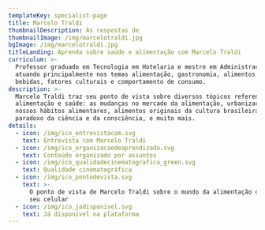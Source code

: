```yaml
---
templateKey: specialist-page
title: Marcelo Traldi
thumbnailDescription: As respostas de
thumbnailImage: /img/marcelotraldi.jpg
bgImage: /img/marcelotraldi.jpg
titleLanding: Aprenda sobre saúde e alimentação com Marcelo Traldi
curriculum: >-
  Professor graduado em Tecnologia em Hotelaria e mestre em Administração,
  atuando principalmente nos temas alimentação, gastronomia, alimentos e
  bebidas, fatores culturais e comportamento de consumo.
description: >-
  Marcelo Traldi traz seu ponto de vista sobre diversos tópicos referentes à
  alimentação e saúde: as mudanças no mercado da alimentação, urbanização e os
  nossos hábitos alimentares, alimentos originais da cultura brasileira,
  paradoxo da ciência e da consciência, e muito mais.
details:
  - icon: /img/ico_entrevistacom.svg
    text: Entrevista com Marcelo Traldi
  - icon: /img/ico_organizacaodeaprendizado.svg
    text: Conteúdo organizado por assuntos
  - icon: /img/ico_qualidadecinematografica_green.svg
    text: Qualidade cinematográfica
  - icon: /img/ico_pontodevista.svg
    text: >-
      O ponto de vista de Marcelo Traldi sobre o mundo da alimentação direto no
      seu celular
  - icon: /img/ico_jadisponivel.svg
    text: Já disponível na plataforma
---
```



